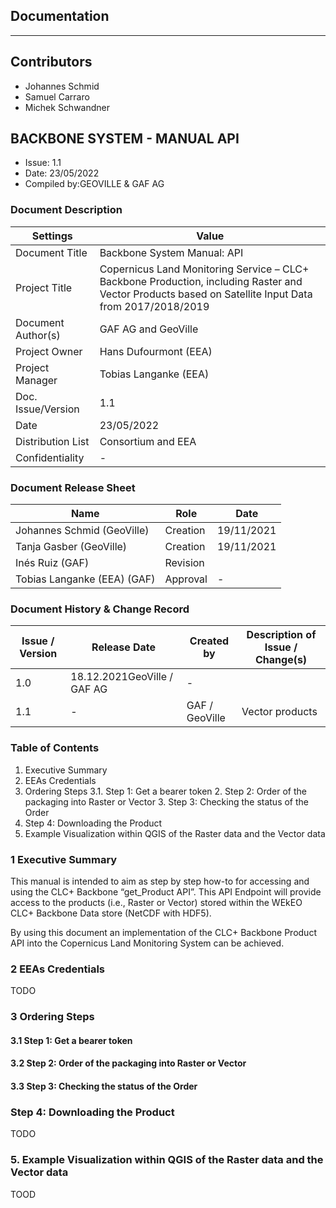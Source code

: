 ## Documentation

---

## Contributors
* Johannes Schmid
* Samuel Carraro
* Michek Schwandner

## BACKBONE SYSTEM  - MANUAL API

- Issue: 1.1
- Date: 23/05/2022
- Compiled by:GEOVILLE & GAF AG

### Document Description

| Settings | Value |
|--|--|
|Document Title| Backbone System Manual: API |
|Project Title| Copernicus Land Monitoring Service – CLC+ Backbone Production, including Raster and Vector Products based on Satellite Input Data from 2017/2018/2019|
|Document Author(s)| GAF AG and GeoVille |
|Project Owner| Hans Dufourmont (EEA) |
|Project Manager| Tobias Langanke (EEA)|
|Doc. Issue/Version| 1.1 |
|Date| 23/05/2022 |
|Distribution List| Consortium and EEA |
|Confidentiality| - |

### Document Release Sheet 

| Name | Role | Date |
|--|--|--|
|Johannes Schmid (GeoVille)|Creation| 19/11/2021
|Tanja Gasber (GeoVille)|Creation| 19/11/2021
|Inés Ruiz  (GAF)|Revision| |
|Tobias Langanke (EEA) (GAF)|Approval|-|

### Document History & Change Record

| Issue / Version | Release Date | Created by | Description of Issue / Change(s)|
|--|--|--|--|
|1.0|18.12.2021GeoVille / GAF AG |-|
|1.1|-|GAF / GeoVille|Vector products|

### Table of Contents

1. Executive Summary
2. EEAs Credentials
3. Ordering Steps
    3.1. Step 1: Get a bearer token
    2. Step 2: Order of the packaging into Raster or Vector
    3. Step 3: Checking the status of the Order
4. Step 4: Downloading the Product
5. Example Visualization within QGIS of the Raster data and the Vector data

### 1 Executive Summary

This manual is intended to aim as step by step how-to for accessing and using the CLC+ Backbone “get_Product
API”. This API Endpoint will provide access to the products (i.e., Raster or Vector) stored within the WEkEO
CLC+ Backbone Data store (NetCDF with HDF5).

By using this document an implementation of the CLC+ Backbone Product API into the Copernicus Land
Monitoring System can be achieved.

### 2 EEAs Credentials

TODO

### 3 Ordering Steps

#### 3.1 Step 1: Get a bearer token
#### 3.2 Step 2: Order of the packaging into Raster or Vector
#### 3.3 Step 3: Checking the status of the Order

### Step 4: Downloading the Product

TODO

### 5. Example Visualization within QGIS of the Raster data and the Vector data

TOOD